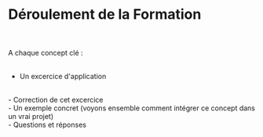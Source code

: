 # Déroulement de la Formation
<br><br>
A chaque concept clé : 
<br><br>
- Un excercice d'application
<br>
- Correction de cet excercice
<br>
- Un exemple concret (voyons ensemble comment intégrer ce concept dans un vrai projet)
<br>
- Questions et réponses

